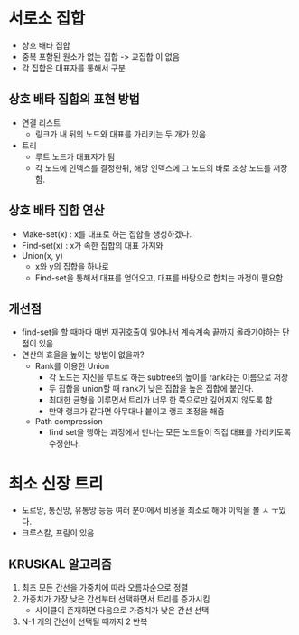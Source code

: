 # 서로소 집합
* 상호 배타 집합
* 중복 포함된 원소가 없는 집합 -> 교집합 이 없음
* 각 집합은 대표자를 통해서 구분

## 상호 배타 집합의 표현 방법
* 연결 리스트
    * 링크가 내 뒤의 노드와 대표를 가리키는 두 개가 있음
* 트리
    * 루트 노드가 대표자가 됨
    * 각 노드에 인덱스를 결정한뒤, 해당 인덱스에 그 노드의 바로 조상 노드를 저장함.

## 상호 배타 집합 연산
* Make-set(x) : x를 대표로 하는 집합을 생성하겠다.
* Find-set(x) : x가 속한 집합의 대표 가져와
* Union(x, y)
    * x와 y의 집합을 하나로
    * Find-set을 통해서 대표를 얻어오고, 대표를 바탕으로 합치는 과정이 필요함

## 개선점
* find-set을 할 때마다 매번 재귀호출이 일어나서 계속계속 끝까지 올라가야하는 단점이 있음
* 연산의 효율을 높이는 방법이 없을까?
    * Rank를 이용한 Union 
        * 각 노드는 자신을 루트로 하는 subtree의 높이를 rank라는 이름으로 저장
        * 두 집합을 union할 때 rank가 낮은 집합을 높은 집합에 붙인다.
        * 최대한 균형을 이루면서 트리가 너무 한 쪽으로만 깊어지지 않도록 함
        * 만약 랭크가 같다면 아무대나 붙이고 랭크 조정을 해줌
    * Path compression
        * find set을 행하는 과정에서 만나는 모든 노드들이 직접 대표를 가리키도록 수정한다.


# 최소 신장 트리
* 도로망, 통신망, 유통망 등등 여러 분야에서 비용을 최소로 해야 이익을 볼 ㅅ ㅜ있다.
* 크루스칼, 프림이 있음

## KRUSKAL 알고리즘
1. 최초 모든 간선을 가중치에 따라 오름차순으로 정렬
2. 가중치가 가장 낮은 간선부터 선택하면서 트리를 증가시킴
    * 사이클이 존재하면 다음으로 가중치가 낮은 간선 선택
3. N-1 개의 간선이 선택될 때까지 2 반복
